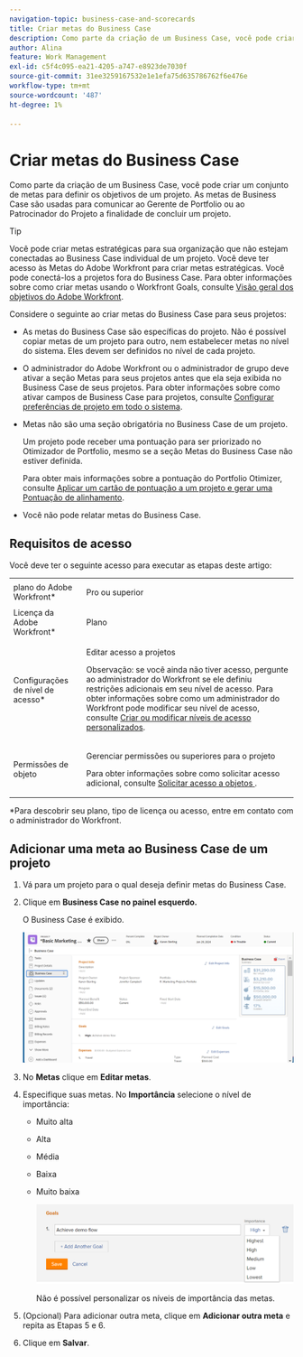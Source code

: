 ```yaml
---
navigation-topic: business-case-and-scorecards
title: Criar metas do Business Case
description: Como parte da criação de um Business Case, você pode criar um conjunto de metas para definir os objetivos de um projeto. As metas de Business Case são usadas para comunicar ao Gerente de Portfolio ou ao Patrocinador do Projeto a finalidade de concluir um projeto.
author: Alina
feature: Work Management
exl-id: c5f4c095-ea21-4205-a747-e8923de7030f
source-git-commit: 31ee3259167532e1e1efa75d635786762f6e476e
workflow-type: tm+mt
source-wordcount: '487'
ht-degree: 1%

---
```


# Criar metas do Business Case

Como parte da criação de um Business Case, você pode criar um conjunto de metas para definir os objetivos de um projeto. As metas de Business Case são usadas para comunicar ao Gerente de Portfolio ou ao Patrocinador do Projeto a finalidade de concluir um projeto.

<!--
<p data-mc-conditions="QuicksilverOrClassic.Draft mode">(NOTE: below snippet: NWE only, not classic)</p>
-->

>[!TIP]
>
>Você pode criar metas estratégicas para sua organização que não estejam conectadas ao Business Case individual de um projeto. Você deve ter acesso às Metas do Adobe Workfront para criar metas estratégicas. Você pode conectá-los a projetos fora do Business Case. Para obter informações sobre como criar metas usando o Workfront Goals, consulte [Visão geral dos objetivos do Adobe Workfront](../../../workfront-goals/goal-management/wf-goals-overview.md).

Considere o seguinte ao criar metas do Business Case para seus projetos:

* As metas do Business Case são específicas do projeto. Não é possível copiar metas de um projeto para outro, nem estabelecer metas no nível do sistema. Eles devem ser definidos no nível de cada projeto.
* O administrador do Adobe Workfront ou o administrador de grupo deve ativar a seção Metas para seus projetos antes que ela seja exibida no Business Case de seus projetos. Para obter informações sobre como ativar campos de Business Case para projetos, consulte [Configurar preferências de projeto em todo o sistema](../../../administration-and-setup/set-up-workfront/configure-system-defaults/set-project-preferences.md).

* Metas não são uma seção obrigatória no Business Case de um projeto.

  Um projeto pode receber uma pontuação para ser priorizado no Otimizador de Portfolio, mesmo se a seção Metas do Business Case não estiver definida.

  Para obter mais informações sobre a pontuação do Portfolio Otimizer, consulte [Aplicar um cartão de pontuação a um projeto e gerar uma Pontuação de alinhamento](../../../manage-work/projects/define-a-business-case/apply-scorecard-to-project-to-generate-alignment-score.md).

* Você não pode relatar metas do Business Case.

## Requisitos de acesso

Você deve ter o seguinte acesso para executar as etapas deste artigo:

<table style="table-layout:auto"> 
 <col> 
 </col> 
 <col> 
 </col> 
 <tbody> 
  <tr> 
   <td role="rowheader">plano do Adobe Workfront*</td> 
   <td> <p>Pro ou superior</p> </td> 
  </tr> 
  <tr> 
   <td role="rowheader">Licença da Adobe Workfront*</td> 
   <td> <p>Plano </p> </td> 
  </tr> 
  <tr> 
   <td role="rowheader">Configurações de nível de acesso*</td> 
   <td> <p>Editar acesso a projetos</p> <p>Observação: se você ainda não tiver acesso, pergunte ao administrador do Workfront se ele definiu restrições adicionais em seu nível de acesso. Para obter informações sobre como um administrador do Workfront pode modificar seu nível de acesso, consulte <a href="../../../administration-and-setup/add-users/configure-and-grant-access/create-modify-access-levels.md" class="MCXref xref">Criar ou modificar níveis de acesso personalizados</a>.</p> </td> 
  </tr> 
  <tr> 
   <td role="rowheader">Permissões de objeto</td> 
   <td> <p>Gerenciar permissões ou superiores para o projeto</p> <p>Para obter informações sobre como solicitar acesso adicional, consulte <a href="../../../workfront-basics/grant-and-request-access-to-objects/request-access.md" class="MCXref xref">Solicitar acesso a objetos </a>.</p> </td> 
  </tr> 
 </tbody> 
</table>

&#42;Para descobrir seu plano, tipo de licença ou acesso, entre em contato com o administrador do Workfront.

## Adicionar uma meta ao Business Case de um projeto

1. Vá para um projeto para o qual deseja definir metas do Business Case.
1. Clique em **Business Case no painel esquerdo.**

   O Business Case é exibido.

   ![](assets/business-case-page-info-goals-expenses-nwe-350x123.png)

1. No **Metas** clique em **Editar metas**.

1. Especifique suas metas.
No **Importância** selecione o nível de importância:

   * Muito alta
   * Alta
   * Média
   * Baixa
   * Muito baixa

     ![](assets/g1-350x76.png)

     Não é possível personalizar os níveis de importância das metas.

1. (Opcional) Para adicionar outra meta, clique em **Adicionar outra meta** e repita as Etapas 5 e 6.
1. Clique em **Salvar**.
